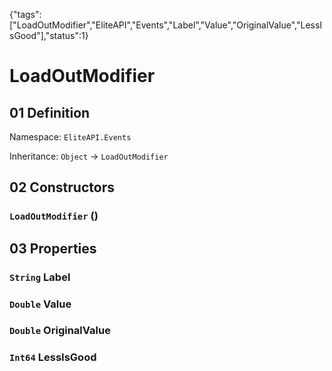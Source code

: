 {"tags":["LoadOutModifier","EliteAPI","Events","Label","Value","OriginalValue","LessIsGood"],"status":1}

# LoadOutModifier

## 01 Definition

Namespace: `EliteAPI.Events`

Inheritance: `Object` → `LoadOutModifier`

## 02 Constructors

### `LoadOutModifier` ()

## 03 Properties

### `String` Label

### `Double` Value

### `Double` OriginalValue

### `Int64` LessIsGood

